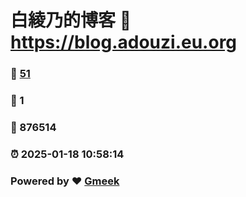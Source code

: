 # 白綾乃的博客 :link: https://blog.adouzi.eu.org 
### :page_facing_up: [51](https://blog.adouzi.eu.org/tag.html) 
### :speech_balloon: 1 
### :hibiscus: 876514 
### :alarm_clock: 2025-01-18 10:58:14 
### Powered by :heart: [Gmeek](https://github.com/Meekdai/Gmeek)
